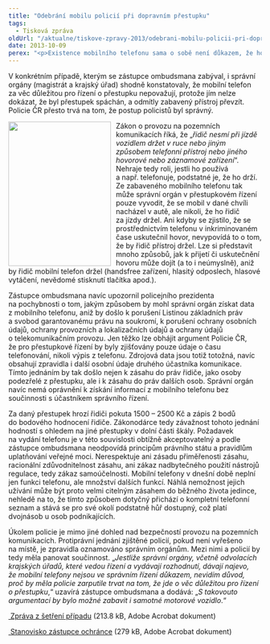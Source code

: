 ```yaml
---
title: "Odebrání mobilu policií při dopravním přestupku"
tags:
  - Tisková zpráva
oldUrl: "/aktualne/tiskove-zpravy-2013/odebrani-mobilu-policii-pri-dopravnim-prestupku"
date: 2013-10-09
perex: "<p>Existence mobilního telefonu sama o sobě není důkazem, že ho řidič za jízdy držel a dopustil se tak dopravního přestupku. Jeho zabavení policií s tím, že jde o věc důležitou pro řízení o přestupku, je proto nejen nesmyslné, ale budí dojem svévole a zneužití práva.</p>"
---
```


<!-- imported from the old website -->

<p>V konkrétním případě, kterým se zástupce ombudsmana zabýval, i správní orgány (magistrát a krajský úřad) shodně konstatovaly, že mobilní telefon za věc důležitou pro řízení o přestupku nepovažují, protože jím nelze dokázat, že byl přestupek spáchán, a odmítly zabavený přístroj převzít. Policie ČR přesto trvá na tom, že postup policistů byl správný.</p><p><img src="https://www.ochrance.cz/uploads/RTEmagicC_mobil2a.jpg.jpg" style="FLOAT: left; PADDING-RIGHT: 10px" height="287" width="204" alt="" />Zákon o provozu na pozemních komunikacích říká, že „<em>řidič nesmí při jízdě vozidlem držet v ruce nebo jiným způsobem telefonní přístroj nebo jiného hovorové nebo záznamové zařízení</em>“. Nehraje tedy roli, jestli ho používá a např. telefonuje, podstatné je, že ho drží. Ze zabaveného mobilního telefonu tak může správní orgán v přestupkovém řízení pouze vyvodit, že se mobil v dané chvíli nacházel v autě, ale nikoli, že ho řidič za jízdy držel. Ani kdyby se zjistilo, že se prostřednictvím telefonu v inkriminovaném čase uskutečnil hovor, nevypovídá to o tom, že by řidič přístroj držel. Lze si představit mnoho způsobů, jak k přijetí či uskutečnění hovoru může dojít (a to i neúmyslně), aniž by řidič mobilní telefon držel (handsfree zařízení, hlasitý odposlech, hlasové vytáčení, nevědomé stisknutí tlačítka apod.).</p><p>Zástupce ombudsmana navíc upozornil policejního prezidenta na pochybnosti o tom, jakým způsobem by mohl správní orgán získat data z mobilního telefonu, aniž by došlo k porušení Listinou základních práv a svobod garantovanému právu na soukromí, k porušení ochrany osobních údajů, ochrany provozních a lokalizačních údajů a ochrany údajů o telekomunikačním provozu. Jen těžko lze obhájit argument Policie ČR, že pro přestupkové řízení by byly zjišťovány pouze údaje o času telefonování, nikoli výpis z telefonu. Zdrojová data jsou totiž totožná, navíc obsahují zpravidla i další osobní údaje druhého účastníka komunikace. Tímto jednáním by tak došlo nejen k zásahu do práv řidiče, jako osoby podezřelé z přestupku, ale i k zásahu do práv dalších osob. Správní orgán navíc nemá oprávnění k získání informací z mobilního telefonu bez součinnosti s účastníkem správního řízení.</p><p>Za daný přestupek hrozí řidiči pokuta 1500 – 2500 Kč a zápis 2 bodů do bodového hodnocení řidiče. Zákonodárce tedy závažnost tohoto jednání hodností s ohledem na jiné přestupky v dolní části škály. Požadavek na vydání telefonu je v této souvislosti obtížně akceptovatelný a podle zástupce ombudsmana neodpovídá principům právního státu a pravidlům uplatňování veřejné moci. Nerespektuje ani zásadu přiměřenosti zásahu, racionální zdůvodnitelnost zásahu, ani zákaz nadbytečného použití nástrojů regulace, tedy zákaz samoúčelnosti. Mobilní telefony v dnešní době neplní jen funkci telefonu, ale množství dalších funkcí. Náhlá nemožnost jejich užívání může být proto velmi citelným zásahem do běžného života jedince, nehledě na to, že tímto způsobem dotyčný přichází o kompletní telefonní seznam a stává se pro své okolí podstatně hůř dostupný, což platí dvojnásob u osob podnikajících.</p><p>Úkolem policie je mimo jiné dohled nad bezpečností provozu na pozemních komunikacích. Protiprávní jednání zjištěné policií, pokud není vyřešeno na místě, je zpravidla oznamováno správním orgánům. Mezi nimi a policií by tedy měla panovat součinnost. „<em>Jestliže správní orgány, včetně odvolacích krajských úřadů, které vedou řízení a vydávají rozhodnutí, dávají najevo, že mobilní telefony nejsou ve správním řízení důkazem, nevidím důvod, proč by měla policie zarputile trvat na tom, že jde o věc důležitou pro řízení o přestupku</em>,“ uzavírá zástupce ombudsmana a dodává: „<em>S takovouto argumentací by bylo možné zabavit i samotné motorové vozidlo</em>.“</p><p><a title="Otevření do nového okna" href="/uploads-import/STANOVISKA/Doprava/7715-12-MK-ZZ.pdf" target="_blank"><img alt="" src="https://www.ochrance.cz/typo3/ext/od_linkdesc/icons/pdf.gif" class="od_linkdesc_icon" /> Zpráva z šetření případu</a> (213.8 kB, Adobe Acrobat dokument)</p><p><a title="Otevření do nového okna" href="/uploads-import/STANOVISKA/Doprava/7715-12-MK-ZSO.pdf" target="_blank"><img alt="" src="https://www.ochrance.cz/typo3/ext/od_linkdesc/icons/pdf.gif" class="od_linkdesc_icon" /> Stanovisko zástupce ochránce</a> (279 kB, Adobe Acrobat dokument)</p>
